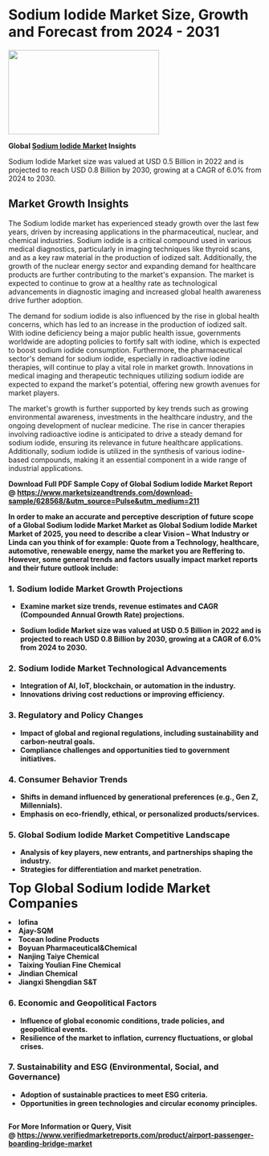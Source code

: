 <H1>Sodium Iodide Market Size, Growth and Forecast from 2024 - 2031</H1><img class="aligncenter size-medium wp-image-584254" src="https://thirdeyenews.in/wp-content/uploads/2024/09/Global-Market-Research-300x168.jpeg" alt="" width="300" height="168" /><p><strong>Global&nbsp;<a href="https://www.marketsizeandtrends.com/download-sample/628568/&amp;utm_source=Pulse&amp;utm_medium=211">Sodium Iodide Market</a> Insights</strong></p><p>Sodium Iodide Market size was valued at USD 0.5 Billion in 2022 and is projected to reach USD 0.8 Billion by 2030, growing at a CAGR of 6.0% from 2024 to 2030.</p><p><h2>Market Growth Insights</h2> <p>The Sodium Iodide market has experienced steady growth over the last few years, driven by increasing applications in the pharmaceutical, nuclear, and chemical industries. Sodium iodide is a critical compound used in various medical diagnostics, particularly in imaging techniques like thyroid scans, and as a key raw material in the production of iodized salt. Additionally, the growth of the nuclear energy sector and expanding demand for healthcare products are further contributing to the market's expansion. The market is expected to continue to grow at a healthy rate as technological advancements in diagnostic imaging and increased global health awareness drive further adoption.</p> <p><strong></strong></p> <p>The demand for sodium iodide is also influenced by the rise in global health concerns, which has led to an increase in the production of iodized salt. With iodine deficiency being a major public health issue, governments worldwide are adopting policies to fortify salt with iodine, which is expected to boost sodium iodide consumption. Furthermore, the pharmaceutical sector's demand for sodium iodide, especially in radioactive iodine therapies, will continue to play a vital role in market growth. Innovations in medical imaging and therapeutic techniques utilizing sodium iodide are expected to expand the market's potential, offering new growth avenues for market players.</p> <p>The market's growth is further supported by key trends such as growing environmental awareness, investments in the healthcare industry, and the ongoing development of nuclear medicine. The rise in cancer therapies involving radioactive iodine is anticipated to drive a steady demand for sodium iodide, ensuring its relevance in future healthcare applications. Additionally, sodium iodide is utilized in the synthesis of various iodine-based compounds, making it an essential component in a wide range of industrial applications.</p> <p><strong></p><p><span class=""><strong>Download Full PDF Sample Copy of Global Sodium Iodide Market Report</strong> @ <a href="https://www.marketsizeandtrends.com/download-sample/628568/&amp;utm_source=Pulse&amp;utm_medium=211" target="_blank">https://www.marketsizeandtrends.com/download-sample/628568/&amp;utm_source=Pulse&amp;utm_medium=211</a></span></p><p>In order to make an accurate and perceptive description of future scope of a Global&nbsp;Sodium Iodide Market Market as Global&nbsp;Sodium Iodide Market Market of 2025, you need to describe a clear Vision &ndash; What Industry or Linda can you think of for example: Quote from a Technology, healthcare, automotive, renewable energy, name the market you are Reffering to. However, some general trends and factors usually impact market reports and their future outlook include:</p><h3>1.&nbsp;<strong>Sodium Iodide Market Growth Projections</strong></h3><ul><li>Examine market size trends, revenue estimates and CAGR (Compounded Annual Growth Rate) projections.</li><li><p>Sodium Iodide Market size was valued at USD 0.5 Billion in 2022 and is projected to reach USD 0.8 Billion by 2030, growing at a CAGR of 6.0% from 2024 to 2030.</p></li></ul><h3>2.&nbsp;<strong>Sodium Iodide Market Technological Advancements</strong></h3><ul><li>Integration of AI, IoT, blockchain, or automation in the industry.</li><li>Innovations driving cost reductions or improving efficiency.</li></ul><h3>3.&nbsp;<strong>Regulatory and Policy Changes</strong></h3><ul><li>Impact of global and regional regulations, including sustainability and carbon-neutral goals.</li><li>Compliance challenges and opportunities tied to government initiatives.</li></ul><h3>4.&nbsp;<strong>Consumer Behavior Trends</strong></h3><ul><li>Shifts in demand influenced by generational preferences (e.g., Gen Z, Millennials).</li><li>Emphasis on eco-friendly, ethical, or personalized products/services.</li></ul><h3>5.&nbsp;<strong>Global Sodium Iodide Market Competitive Landscape</strong></h3><ul><li>Analysis of key players, new entrants, and partnerships shaping the industry.</li><li>Strategies for differentiation and market penetration.</li></ul><p data-pm-slice="1 1 []"><span style="color: inherit; font-family: inherit; font-size: 25px;">Top Global Sodium Iodide Market Companies</span></p><div class="" data-test-id=""><p><li>Iofina</li><li> Ajay-SQM</li><li> Tocean Iodine Products</li><li> Boyuan Pharmaceutical&Chemical</li><li> Nanjing Taiye Chemical</li><li> Taixing Youlian Fine Chemical</li><li> Jindian Chemical</li><li> Jiangxi Shengdian S&T</li></p></div><h3>6.&nbsp;<strong>Economic and Geopolitical Factors</strong></h3><ul><li>Influence of global economic conditions, trade policies, and geopolitical events.</li><li>Resilience of the market to inflation, currency fluctuations, or global crises.</li></ul><h3>7.&nbsp;<strong>Sustainability and ESG (Environmental, Social, and Governance)</strong></h3><ul><li>Adoption of sustainable practices to meet ESG criteria.</li><li>Opportunities in green technologies and circular economy principles.</li></ul><h2><strong style="font-size: 14px;">For More Information or Query, Visit @&nbsp;</strong><a style="background-color: #ffffff; font-size: 14px;" href="https://www.marketsizeandtrends.com/report/sodium-iodide-market/" target="_blank">https://www.verifiedmarketreports.com/product/airport-passenger-boarding-bridge-market</a></h2>
